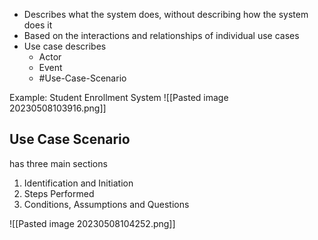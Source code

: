 - Describes what the system does, without describing how the system does it
- Based on the interactions and relationships of individual use cases
- Use case describes
	- Actor
	- Event
	- #Use-Case-Scenario

Example: Student Enrollment System
![[Pasted image 20230508103916.png]]

## Use Case Scenario

has three main sections
1. Identification and Initiation
2. Steps Performed
3. Conditions, Assumptions and Questions

![[Pasted image 20230508104252.png]]